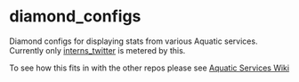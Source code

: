 # diamond_configs
Diamond configs for displaying stats from various Aquatic services. Currently only [interns_twitter](https://github.com/brett-smythe/interns_twitter) is metered by this.

To see how this fits in with the other repos please see [Aquatic Services Wiki](https://github.com/brett-smythe/ansible_configs/wiki)
